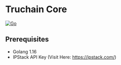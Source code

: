 # Truchain Core
[![Go](https://github.com/truchain/truchain-core/actions/workflows/go.yml/badge.svg)](https://github.com/truchain/truchain-core/actions/workflows/go.yml)

## Prerequisites
- Golang 1.16
- IPStack API Key (Visit Here: https://ipstack.com/)